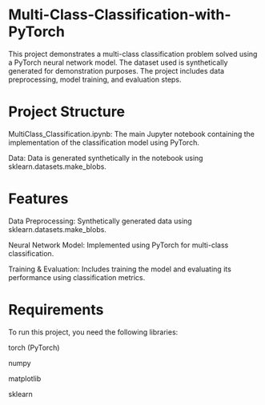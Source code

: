 # Multi-Class-Classification-with-PyTorch
This project demonstrates a multi-class classification problem solved using a PyTorch neural network model. The dataset used is synthetically generated for demonstration purposes. The project includes data preprocessing, model training, and evaluation steps.

# Project Structure
MultiClass_Classification.ipynb: The main Jupyter notebook containing the implementation of the classification model using PyTorch.

Data: Data is generated synthetically in the notebook using sklearn.datasets.make_blobs.

# Features
Data Preprocessing: Synthetically generated data using sklearn.datasets.make_blobs.

Neural Network Model: Implemented using PyTorch for multi-class classification.

Training & Evaluation: Includes training the model and evaluating its performance using classification metrics.

# Requirements
To run this project, you need the following libraries:

torch (PyTorch)

numpy

matplotlib

sklearn
